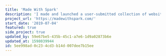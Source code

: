 ```yaml
---
title: 'Made With Spark'
description: 'I made and launched a user-submitted collection of websites using Laravel Spark.'
project_url: 'https://madewithspark.com/'
start_date: '2019-07-04'
featured: true
side_project: true
updated_by: 59e67be5-435b-45c1-a7e6-1d9a02873b6e
updated_at: 1598039944
id: 5ee998ad-0c23-4cd3-b14d-007dee7b15ee
---
```


